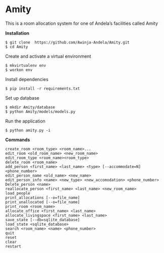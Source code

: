 # Amity
This is a room allocation system for one of Andela’s facilities called Amity

**Installation**

```
$ git clone  https://github.com/Awinja-Andela/Amity.git
$ cd Amity
```

Create and activate a virtual environment

```
$ mkvirtualenv env
$ workon env
```

Install dependencies

```
$ pip install -r requirements.txt
```

Set up database

```
$ mkdir Amity/database
$ python Amity/models/models.py
```

Run the application

```
$ python amity.py -i
```

**Commands**
```
create_room <room_type> <room_name>...
edit_room <old_room_name> <new_room_name>
edit_room_type <room_name><room_type>
delete_room <room_name>
add_person <first_name> <last_name> <type> [--accommodate=N] <phone_number>
edit_person_name <old_name> <new_name>
edit_person_info <name> <new_type> <new_accomodation> <phone_number>
Delete_person <name>
reallocate_person <first_name> <last_name> <new_room_name>
load_people
print_allocations [--o=file_name]
print_unallocated [--o=file_name]
print_room <room_name>
allocate_office <first_name> <last_name>
allocate_livingspace <first_name> <last_name>
save_state [--db=sqlite_database]
load_state <sqlite_database>
search <room_name> <name> <phone_number>
quit
reset
clear
restart
```

